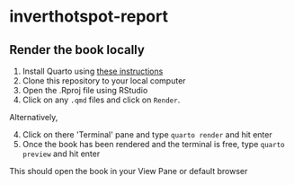 # inverthotspot-report

## Render the book locally

1. Install Quarto using [these instructions](https://quarto.org/docs/get-started/)
2. Clone this repository to your local computer
3. Open the .Rproj file using RStudio
4. Click on any `.qmd` files and click on `Render`. 

Alternatively,

4. Click on there 'Terminal' pane and type `quarto render` and hit enter
5. Once the book has been rendered and the terminal is free, type `quarto preview` and hit enter


This should open the book in your View Pane or default browser

